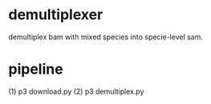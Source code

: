 # demultiplexer
demultiplex bam with mixed species into specie-level sam.


# pipeline
(1) p3 download.py
(2) p3 demultiplex.py
